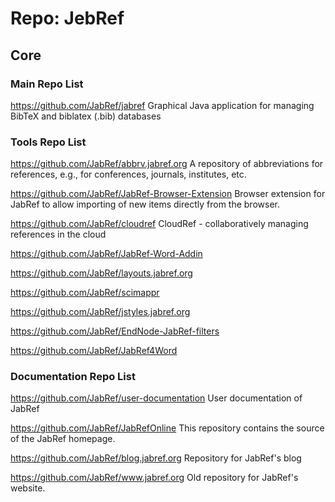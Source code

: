 # Repo: JebRef

## Core

### Main Repo List

https://github.com/JabRef/jabref
Graphical Java application for managing BibTeX and biblatex (.bib) databases

### Tools Repo List

https://github.com/JabRef/abbrv.jabref.org
A repository of abbreviations for references, e.g., for conferences, journals, institutes, etc. 

https://github.com/JabRef/JabRef-Browser-Extension
Browser extension for JabRef to allow importing of new items directly from the browser. 

https://github.com/JabRef/cloudref
CloudRef - collaboratively managing references in the cloud

https://github.com/JabRef/JabRef-Word-Addin

https://github.com/JabRef/layouts.jabref.org

https://github.com/JabRef/scimappr

https://github.com/JabRef/jstyles.jabref.org

https://github.com/JabRef/EndNode-JabRef-filters

https://github.com/JabRef/JabRef4Word

### Documentation Repo List

https://github.com/JabRef/user-documentation
User documentation of JabRef 

https://github.com/JabRef/JabRefOnline
This repository contains the source of the JabRef homepage.

https://github.com/JabRef/blog.jabref.org
Repository for JabRef's blog 

https://github.com/JabRef/www.jabref.org
Old repository for JabRef's website. 